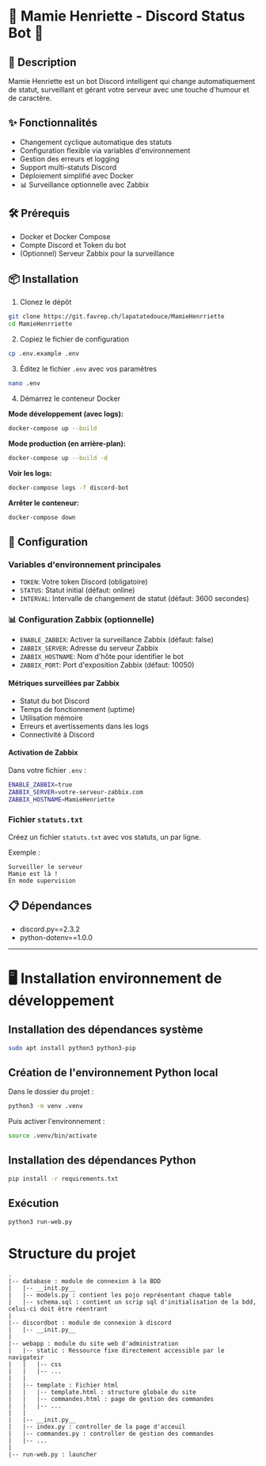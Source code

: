 
# 👵 Mamie Henriette - Discord Status Bot 🤖

## 📖 Description

Mamie Henriette est un bot Discord intelligent qui change automatiquement de statut, surveillant et gérant votre serveur avec une touche d'humour et de caractère.

## ✨ Fonctionnalités

- Changement cyclique automatique des statuts
- Configuration flexible via variables d'environnement
- Gestion des erreurs et logging
- Support multi-statuts Discord
- Déploiement simplifié avec Docker
- 📊 Surveillance optionnelle avec Zabbix

## 🛠 Prérequis

- Docker et Docker Compose
- Compte Discord et Token du bot
- (Optionnel) Serveur Zabbix pour la surveillance

## 📦 Installation

1. Clonez le dépôt
```bash
git clone https://git.favrep.ch/lapatatedouce/MamieHenrriette
cd MamieHenrriette
```

2. Copiez le fichier de configuration
```bash
cp .env.example .env
```

3. Éditez le fichier `.env` avec vos paramètres
```bash
nano .env
```

4. Démarrez le conteneur Docker

**Mode développement (avec logs):**
```bash
docker-compose up --build
```

**Mode production (en arrière-plan):**
```bash
docker-compose up --build -d
```

**Voir les logs:**
```bash
docker-compose logs -f discord-bot
```

**Arrêter le conteneur:**
```bash
docker-compose down
```

## 🔧 Configuration

### Variables d'environnement principales

- `TOKEN`: Votre token Discord (obligatoire)
- `STATUS`: Statut initial (défaut: online)
- `INTERVAL`: Intervalle de changement de statut (défaut: 3600 secondes)

### 📊 Configuration Zabbix (optionnelle)

- `ENABLE_ZABBIX`: Activer la surveillance Zabbix (défaut: false)
- `ZABBIX_SERVER`: Adresse du serveur Zabbix
- `ZABBIX_HOSTNAME`: Nom d'hôte pour identifier le bot
- `ZABBIX_PORT`: Port d'exposition Zabbix (défaut: 10050)

#### Métriques surveillées par Zabbix

- Statut du bot Discord
- Temps de fonctionnement (uptime)
- Utilisation mémoire
- Erreurs et avertissements dans les logs
- Connectivité à Discord

#### Activation de Zabbix

Dans votre fichier `.env` :
```bash
ENABLE_ZABBIX=true
ZABBIX_SERVER=votre-serveur-zabbix.com
ZABBIX_HOSTNAME=MamieHenriette
```

### Fichier `statuts.txt`

Créez un fichier `statuts.txt` avec vos statuts, un par ligne.

Exemple :
```
Surveiller le serveur
Mamie est là !
En mode supervision
```

## 📋 Dépendances

- discord.py==2.3.2
- python-dotenv==1.0.0

---

# 🖥️ Installation environnement de développement

## Installation des dépendances système

```bash
sudo apt install python3 python3-pip
```

## Création de l'environnement Python local

Dans le dossier du projet :

```bash
python3 -m venv .venv
```

Puis activer l'environnement :

```bash
source .venv/bin/activate
```

## Installation des dépendances Python

```bash
pip install -r requirements.txt
```

## Exécution

```bash
python3 run-web.py
```

# Structure du projet

```
.
|-- database : module de connexion à la BDD
|   |-- __init.py__
|   |-- models.py : contient les pojo représentant chaque table
|   |-- schema.sql : contient un scrip sql d'initialisation de la bdd, celui-ci doit être réentrant
|
|-- discordbot : module de connexion à discord
|   |-- __init.py__
|
|-- webapp : module du site web d'administration
|   |-- static : Ressource fixe directement accessible par le navigateir
|   |   |-- css
|   |   |-- ...
|   |
|   |-- template : Fichier html
|   |   |-- template.html : structure globale du site
|   |   |-- commandes.html : page de gestion des commandes
|   |   |-- ...
|   |
|   |-- __init.py__
|   |-- index.py : controller de la page d'acceuil
|   |-- commandes.py : controller de gestion des commandes
|   |-- ...
|
|-- run-web.py : launcher
```